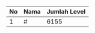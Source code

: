 | No | Nama            | Jumlah Level |
|----|-----------------|--------------|
| 1  | #    |    6155        |
